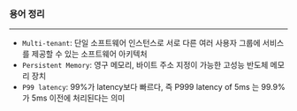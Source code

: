 ### 용어 정리
---
- `Multi-tenant`: 단일 소프트웨어 인스턴스로 서로 다른 여러 사용자 그룹에 서비스를 제공할 수 있는 소프트웨어 아키텍처  
- `Persistent Memory`: 영구 메모리, 바이트 주소 지정이 가능한 고성능 반도체 메모리 장치
- `P99 latency`: 99%가 latency보다 빠르다, 즉 P999 latency of 5ms 는 99.9%가 5ms 이전에 처리된다는 의미